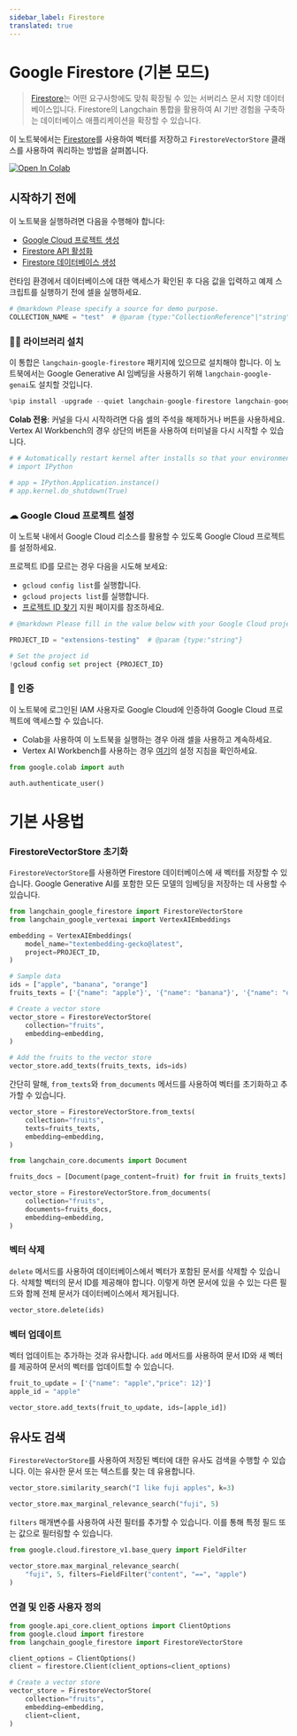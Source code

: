 ```yaml
---
sidebar_label: Firestore
translated: true
---
```


# Google Firestore (기본 모드)

> [Firestore](https://cloud.google.com/firestore)는 어떤 요구사항에도 맞춰 확장될 수 있는 서버리스 문서 지향 데이터베이스입니다. Firestore의 Langchain 통합을 활용하여 AI 기반 경험을 구축하는 데이터베이스 애플리케이션을 확장할 수 있습니다.

이 노트북에서는 [Firestore](https://cloud.google.com/firestore)를 사용하여 벡터를 저장하고 `FirestoreVectorStore` 클래스를 사용하여 쿼리하는 방법을 살펴봅니다.

[![Open In Colab](https://colab.research.google.com/assets/colab-badge.svg)](https://colab.research.google.com/github/googleapis/langchain-google-firestore-python/blob/main/docs/vectorstores.ipynb)

## 시작하기 전에

이 노트북을 실행하려면 다음을 수행해야 합니다:

* [Google Cloud 프로젝트 생성](https://developers.google.com/workspace/guides/create-project)
* [Firestore API 활성화](https://console.cloud.google.com/flows/enableapi?apiid=firestore.googleapis.com)
* [Firestore 데이터베이스 생성](https://cloud.google.com/firestore/docs/manage-databases)

런타임 환경에서 데이터베이스에 대한 액세스가 확인된 후 다음 값을 입력하고 예제 스크립트를 실행하기 전에 셀을 실행하세요.

```python
# @markdown Please specify a source for demo purpose.
COLLECTION_NAME = "test"  # @param {type:"CollectionReference"|"string"}
```

### 🦜🔗 라이브러리 설치

이 통합은 `langchain-google-firestore` 패키지에 있으므로 설치해야 합니다. 이 노트북에서는 Google Generative AI 임베딩을 사용하기 위해 `langchain-google-genai`도 설치할 것입니다.

```python
%pip install -upgrade --quiet langchain-google-firestore langchain-google-vertexai
```

**Colab 전용**: 커널을 다시 시작하려면 다음 셀의 주석을 해제하거나 버튼을 사용하세요. Vertex AI Workbench의 경우 상단의 버튼을 사용하여 터미널을 다시 시작할 수 있습니다.

```python
# # Automatically restart kernel after installs so that your environment can access the new packages
# import IPython

# app = IPython.Application.instance()
# app.kernel.do_shutdown(True)
```

### ☁ Google Cloud 프로젝트 설정

이 노트북 내에서 Google Cloud 리소스를 활용할 수 있도록 Google Cloud 프로젝트를 설정하세요.

프로젝트 ID를 모르는 경우 다음을 시도해 보세요:

* `gcloud config list`를 실행합니다.
* `gcloud projects list`를 실행합니다.
* [프로젝트 ID 찾기](https://support.google.com/googleapi/answer/7014113) 지원 페이지를 참조하세요.

```python
# @markdown Please fill in the value below with your Google Cloud project ID and then run the cell.

PROJECT_ID = "extensions-testing"  # @param {type:"string"}

# Set the project id
!gcloud config set project {PROJECT_ID}
```

### 🔐 인증

이 노트북에 로그인된 IAM 사용자로 Google Cloud에 인증하여 Google Cloud 프로젝트에 액세스할 수 있습니다.

- Colab을 사용하여 이 노트북을 실행하는 경우 아래 셀을 사용하고 계속하세요.
- Vertex AI Workbench를 사용하는 경우 [여기](https://github.com/GoogleCloudPlatform/generative-ai/tree/main/setup-env)의 설정 지침을 확인하세요.

```python
from google.colab import auth

auth.authenticate_user()
```

# 기본 사용법

### FirestoreVectorStore 초기화

`FirestoreVectorStore`를 사용하면 Firestore 데이터베이스에 새 벡터를 저장할 수 있습니다. Google Generative AI를 포함한 모든 모델의 임베딩을 저장하는 데 사용할 수 있습니다.

```python
from langchain_google_firestore import FirestoreVectorStore
from langchain_google_vertexai import VertexAIEmbeddings

embedding = VertexAIEmbeddings(
    model_name="textembedding-gecko@latest",
    project=PROJECT_ID,
)

# Sample data
ids = ["apple", "banana", "orange"]
fruits_texts = ['{"name": "apple"}', '{"name": "banana"}', '{"name": "orange"}']

# Create a vector store
vector_store = FirestoreVectorStore(
    collection="fruits",
    embedding=embedding,
)

# Add the fruits to the vector store
vector_store.add_texts(fruits_texts, ids=ids)
```

간단히 말해, `from_texts`와 `from_documents` 메서드를 사용하여 벡터를 초기화하고 추가할 수 있습니다.

```python
vector_store = FirestoreVectorStore.from_texts(
    collection="fruits",
    texts=fruits_texts,
    embedding=embedding,
)
```

```python
from langchain_core.documents import Document

fruits_docs = [Document(page_content=fruit) for fruit in fruits_texts]

vector_store = FirestoreVectorStore.from_documents(
    collection="fruits",
    documents=fruits_docs,
    embedding=embedding,
)
```

### 벡터 삭제

`delete` 메서드를 사용하여 데이터베이스에서 벡터가 포함된 문서를 삭제할 수 있습니다. 삭제할 벡터의 문서 ID를 제공해야 합니다. 이렇게 하면 문서에 있을 수 있는 다른 필드와 함께 전체 문서가 데이터베이스에서 제거됩니다.

```python
vector_store.delete(ids)
```

### 벡터 업데이트

벡터 업데이트는 추가하는 것과 유사합니다. `add` 메서드를 사용하여 문서 ID와 새 벡터를 제공하여 문서의 벡터를 업데이트할 수 있습니다.

```python
fruit_to_update = ['{"name": "apple","price": 12}']
apple_id = "apple"

vector_store.add_texts(fruit_to_update, ids=[apple_id])
```

## 유사도 검색

`FirestoreVectorStore`를 사용하여 저장된 벡터에 대한 유사도 검색을 수행할 수 있습니다. 이는 유사한 문서 또는 텍스트를 찾는 데 유용합니다.

```python
vector_store.similarity_search("I like fuji apples", k=3)
```

```python
vector_store.max_marginal_relevance_search("fuji", 5)
```

`filters` 매개변수를 사용하여 사전 필터를 추가할 수 있습니다. 이를 통해 특정 필드 또는 값으로 필터링할 수 있습니다.

```python
from google.cloud.firestore_v1.base_query import FieldFilter

vector_store.max_marginal_relevance_search(
    "fuji", 5, filters=FieldFilter("content", "==", "apple")
)
```

### 연결 및 인증 사용자 정의

```python
from google.api_core.client_options import ClientOptions
from google.cloud import firestore
from langchain_google_firestore import FirestoreVectorStore

client_options = ClientOptions()
client = firestore.Client(client_options=client_options)

# Create a vector store
vector_store = FirestoreVectorStore(
    collection="fruits",
    embedding=embedding,
    client=client,
)
```

